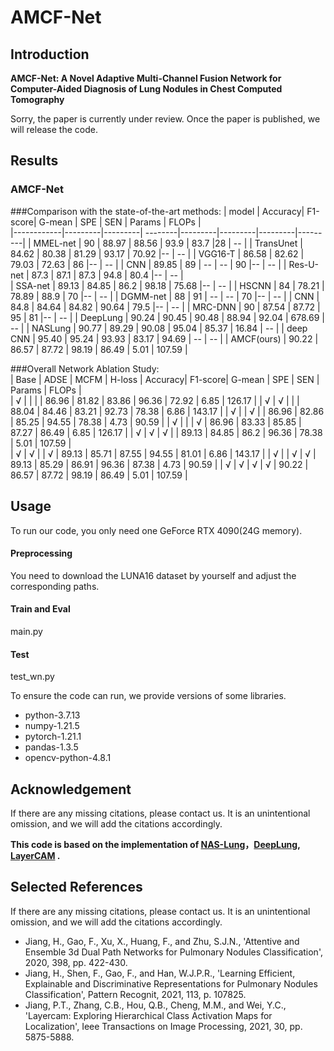 # AMCF-Net
## Introduction
**AMCF-Net: A Novel Adaptive Multi-Channel Fusion Network for Computer-Aided Diagnosis of Lung Nodules in Chest Computed Tomography** 

Sorry, the paper is currently under review. Once the paper is published, we will release the code.
## Results

### AMCF-Net
###Comparison with the state-of-the-art methods:
        | model      | Accuracy| F1-score| G-mean  | SPE     |   SEN   | Params  | FLOPs   |  
        |------------|---------|---------| --------|---------|---------|---------|---------|
        | MMEL-net   | 90      | 88.97   | 88.56   | 93.9    | 83.7    |28       | --      | 
        | TransUnet  | 84.62   | 80.38   | 81.29   | 93.17   | 70.92   |--       | --      | 
        | VGG16-T    | 86.58   | 82.62   | 79.03   | 72.63   | 86      |--       | --      | 
        | CNN        | 89.85   | 89      | --      | --      | 90      |--       | --      | 
        | Res-U-net  | 87.3    | 87.1    | 87.3    | 94.8    | 80.4    |--       | --      |  
        | SSA-net    | 89.13   | 84.85   | 86.2    | 98.18   | 75.68   |--       | --      | 
        | HSCNN      | 84      | 78.21   | 78.89   | 88.9    | 70      |--       | --      | 
        | DGMM-net   | 88      | 91      | --      | --      | 70      |--       | --      | 
        | CNN        | 84.8    | 84.64   | 84.82   | 90.64   | 79.5    |--       | --      | 
        | MRC-DNN    | 90      | 87.54   | 87.72   | 95      | 81      |--       | --      | 
        | DeepLung   | 90.24   | 90.45   | 90.48   | 88.94   | 92.04   | 678.69  | --      |
        | NASLung    | 90.77   | 89.29   | 90.08   | 95.04   | 85.37   | 16.84   | --      |
        | deep CNN   | 95.40   | 95.24   | 93.93   | 83.17   | 94.69   | --      | --      | 
        | AMCF(ours) | 90.22   | 86.57   | 87.72   | 98.19   | 86.49   | 5.01    | 107.59  | 
        
        
 ###Overall Network Ablation Study:  
        | Base | ADSE | MCFM   | H-loss | Accuracy| F1-score| G-mean  |   SPE   |   SEN   | Params |  FLOPs   |  
        |  √  |      |        |        |  86.96  |  81.82  | 83.86   |  96.36  |  72.92  |  6.85  |  126.17  |
        |  √  | √   |        |        |  88.04  |  84.46  | 83.21   |  92.73  |  78.38  |  6.86  |  143.17  |
        |  √  |      | √     |        |  86.96  |  82.86  | 85.25   |  94.55  |  78.38  |  4.73  |  90.59   |
        |  √  |      |        |    √  |  86.96  |  83.33  | 85.85   |  87.27  |  86.49  |  6.85  |  126.17  |
        |  √  | √   | √     |        |  89.13  |  84.85  | 86.2    |  96.36  |  78.38  |  5.01  |  107.59  |  
        |  √  | √   |        |    √  |  89.13  |  85.71  | 87.55   |  94.55  |  81.01  |  6.86  |  143.17  |
        |  √  |      | √     |    √  |  89.13  |  85.29  | 86.91   |  96.36  |  87.38  |  4.73  |  90.59   |
        |  √  | √   | √     |    √  |  90.22  |  86.57  | 87.72   |  98.19  |  86.49  |  5.01  |  107.59  |
       

## Usage
To run our code, you only need one GeForce RTX 4090(24G memory).

#### Preprocessing
You need to download the LUNA16 dataset by yourself and adjust the corresponding paths.

#### Train and Eval
main.py

#### Test
test_wn.py

To ensure the code can run, we provide versions of some libraries.

- python-3.7.13
- numpy-1.21.5
- pytorch-1.21.1
- pandas-1.3.5
- opencv-python-4.8.1

## Acknowledgement 

If there are any missing citations, please contact us. It is an unintentional omission, and we will add the citations accordingly.

 **This code is based on the implementation of  [NAS-Lung](https://github.com/fei-hdu/NAS-Lung)，[DeepLung](https://github.com/uci-cbcl/DeepLung), [LayerCAM](https://github.com/PengtaoJiang/LayerCAM-jittor) .**

## Selected References

If there are any missing citations, please contact us. It is an unintentional omission, and we will add the citations accordingly.

- Jiang, H., Gao, F., Xu, X., Huang, F., and Zhu, S.J.N., 'Attentive and Ensemble 3d Dual Path Networks for Pulmonary Nodules Classification', 2020, 398, pp. 422-430.
- Jiang, H., Shen, F., Gao, F., and Han, W.J.P.R., 'Learning Efficient, Explainable and Discriminative Representations for Pulmonary Nodules Classification', Pattern Recognit, 2021, 113, p. 107825.
- Jiang, P.T., Zhang, C.B., Hou, Q.B., Cheng, M.M., and Wei, Y.C., 'Layercam: Exploring Hierarchical Class Activation Maps for Localization', Ieee Transactions on Image Processing, 2021, 30, pp. 5875-5888.
